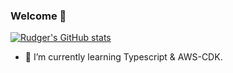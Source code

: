 ### Welcome 👋

[![Rudger's GitHub stats](https://github-readme-stats.vercel.app/api?username=Rud5G&count_private=true&show_icons=true&include_all_commits=true&hide=contribs)](https://github.com/Rud5G)


- 🌱 I’m currently learning Typescript & AWS-CDK.

<!--

- 🌱 I’m currently learning an Udacity Course: Cloud DevOps Engineer

**Rud5G/Rud5G** is a ✨ _special_ ✨ repository because its `README.md` (this file) appears on your GitHub profile.

![Top Languages Card](https://github-readme-stats.vercel.app/api/top-langs/?username=Rud5G&layout=compact)
[![Top Langs](https://github-readme-stats.vercel.app/api/top-langs/?username=Rud5G)](https://github.com/Rud5G)



Here are some ideas to get you started:

- 🔭 I’m currently working on ...
- 🌱 I’m currently learning ...
- 👯 I’m looking to collaborate on ...
- 🤔 I’m looking for help with ...
- 💬 Ask me about ...
- 📫 How to reach me: ...
- 😄 Pronouns: ...
- ⚡ Fun fact: ...
-->
